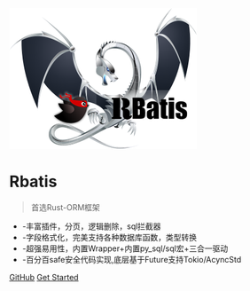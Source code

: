 ![logo](logo.png )

# Rbatis

> 首选Rust-ORM框架

* -丰富插件，分页，逻辑删除，sql拦截器
* -字段格式化，完美支持各种数据库函数，类型转换
* -超强易用性，内置Wrapper+内置py_sql/sql宏+三合一驱动
* -百分百safe安全代码实现,底层基于Future支持Tokio/AcyncStd

[GitHub](https://github.com/rbatis/rbatis)
[Get Started](#Rbatis-初始化)